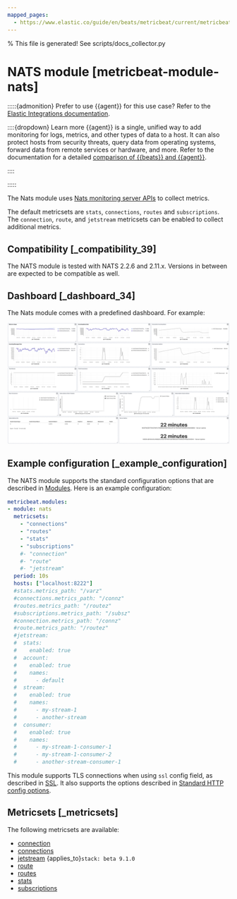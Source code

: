 ```yaml
---
mapped_pages:
  - https://www.elastic.co/guide/en/beats/metricbeat/current/metricbeat-module-nats.html
---
```


% This file is generated! See scripts/docs_collector.py

# NATS module [metricbeat-module-nats]

:::::{admonition} Prefer to use {{agent}} for this use case?
Refer to the [Elastic Integrations documentation](integration-docs://reference/nats/index.md).

::::{dropdown} Learn more
{{agent}} is a single, unified way to add monitoring for logs, metrics, and other types of data to a host. It can also protect hosts from security threats, query data from operating systems, forward data from remote services or hardware, and more. Refer to the documentation for a detailed [comparison of {{beats}} and {{agent}}](docs-content://reference/fleet/index.md).

::::


:::::


The Nats module uses [Nats monitoring server APIs](https://docs.nats.io/running-a-nats-service/nats_admin/monitoring) to collect metrics.

The default metricsets are `stats`, `connections`, `routes` and `subscriptions`. The `connection`, `route`, and `jetstream` metricsets can be enabled to collect additional metrics.

## Compatibility [_compatibility_39]

The NATS module is tested with NATS 2.2.6 and 2.11.x. Versions in between are expected to be compatible as well.


## Dashboard [_dashboard_34]

The Nats module comes with a predefined dashboard. For example:

![metricbeat nats dashboard](images/metricbeat_nats_dashboard.png)


## Example configuration [_example_configuration]

The NATS module supports the standard configuration options that are described in [Modules](/reference/metricbeat/configuration-metricbeat.md). Here is an example configuration:

```yaml
metricbeat.modules:
- module: nats
  metricsets:
    - "connections"
    - "routes"
    - "stats"
    - "subscriptions"
    #- "connection"
    #- "route"
    #- "jetstream"
  period: 10s
  hosts: ["localhost:8222"]
  #stats.metrics_path: "/varz"
  #connections.metrics_path: "/connz"
  #routes.metrics_path: "/routez"
  #subscriptions.metrics_path: "/subsz"
  #connection.metrics_path: "/connz"
  #route.metrics_path: "/routez"
  #jetstream:
  #  stats:
  #    enabled: true
  #  account:
  #    enabled: true
  #    names:
  #      - default
  #  stream:
  #    enabled: true
  #    names:
  #      - my-stream-1
  #      - another-stream
  #  consumer:
  #    enabled: true
  #    names:
  #      - my-stream-1-consumer-1
  #      - my-stream-1-consumer-2
  #      - another-stream-consumer-1
```

This module supports TLS connections when using `ssl` config field, as described in [SSL](/reference/metricbeat/configuration-ssl.md). It also supports the options described in [Standard HTTP config options](/reference/metricbeat/configuration-metricbeat.md#module-http-config-options).


## Metricsets [_metricsets]

The following metricsets are available:

* [connection](/reference/metricbeat/metricbeat-metricset-nats-connection.md)
* [connections](/reference/metricbeat/metricbeat-metricset-nats-connections.md)
* [jetstream](/reference/metricbeat/metricbeat-metricset-nats-jetstream.md) {applies_to}`stack: beta 9.1.0`
* [route](/reference/metricbeat/metricbeat-metricset-nats-route.md)
* [routes](/reference/metricbeat/metricbeat-metricset-nats-routes.md)
* [stats](/reference/metricbeat/metricbeat-metricset-nats-stats.md)
* [subscriptions](/reference/metricbeat/metricbeat-metricset-nats-subscriptions.md)
